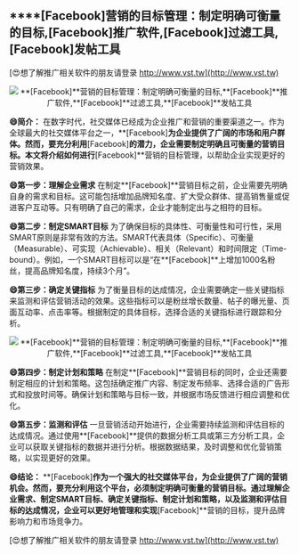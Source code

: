 ## ****[Facebook]**营销的目标管理：制定明确可衡量的目标,**[Facebook]**推广软件,**[Facebook]**过滤工具,**[Facebook]**发帖工具**

[😍想了解推广相关软件的朋友请登录 http://www.vst.tw](http://www.vst.tw)

 <center><img src="https://vst.tw/MP4/tuiguang/png/1.png" alt="**[Facebook]**营销的目标管理：制定明确可衡量的目标,**[Facebook]**推广软件,**[Facebook]**过滤工具,**[Facebook]**发帖工具"></center>

**😄简介：**
在数字时代，社交媒体已经成为企业推广和营销的重要渠道之一。作为全球最大的社交媒体平台之一，**[Facebook]**为企业提供了广阔的市场和用户群体。然而，要充分利用**[Facebook]**的潜力，企业需要制定明确且可衡量的营销目标。本文将介绍如何进行**[Facebook]**营销的目标管理，以帮助企业实现更好的营销效果。

**😄第一步：理解企业需求**
在制定**[Facebook]**营销目标之前，企业需要先明确自身的需求和目标。这可能包括增加品牌知名度、扩大受众群体、提高销售量或促进客户互动等。只有明确了自己的需求，企业才能制定出与之相符的目标。

**😄第二步：制定SMART目标**
为了确保目标的具体性、可衡量性和可行性，采用SMART原则是非常有效的方法。SMART代表具体（Specific）、可衡量（Measurable）、可实现（Achievable）、相关（Relevant）和时间限定（Time-bound）。例如，一个SMART目标可以是“在**[Facebook]**上增加1000名粉丝，提高品牌知名度，持续3个月”。

**😄第三步：确定关键指标**
为了衡量目标的达成情况，企业需要确定一些关键指标来监测和评估营销活动的效果。这些指标可以是粉丝增长数量、帖子的曝光量、页面互动率、点击率等。根据制定的具体目标，选择合适的关键指标进行跟踪和分析。

 <center><img src="https://vst.tw/MP4/tuiguang/png/3.png" alt="**[Facebook]**营销的目标管理：制定明确可衡量的目标,**[Facebook]**推广软件,**[Facebook]**过滤工具,**[Facebook]**发帖工具"></center>

**😄第四步：制定计划和策略**
在制定**[Facebook]**营销目标的同时，企业还需要制定相应的计划和策略。这包括确定推广内容、制定发布频率、选择合适的广告形式和投放时间等。确保计划和策略与目标一致，并根据市场反馈进行相应调整和优化。

**😄第五步：监测和评估**
一旦营销活动开始进行，企业需要持续监测和评估目标的达成情况。通过使用**[Facebook]**提供的数据分析工具或第三方分析工具，企业可以获取关键指标的数据并进行分析。根据数据结果，及时调整和优化营销策略，以实现更好的效果。

**😄结论：**
**[Facebook]**作为一个强大的社交媒体平台，为企业提供了广阔的营销机会。然而，要充分利用这个平台，必须制定明确可衡量的营销目标。通过理解企业需求、制定SMART目标、确定关键指标、制定计划和策略，以及监测和评估目标的达成情况，企业可以更好地管理和实现**[Facebook]**营销的目标，提升品牌影响力和市场竞争力。

[😍想了解推广相关软件的朋友请登录 http://www.vst.tw](http://www.vst.tw)



